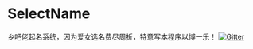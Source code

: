 # SelectName
乡吧佬起名系统，因为爱女选名费尽周折，特意写本程序以博一乐！
[![Gitter](https://badges.gitter.im/longtaoge/SelectName.svg)](https://gitter.im/longtaoge/SelectName?utm_source=badge&utm_medium=badge&utm_campaign=pr-badge)
